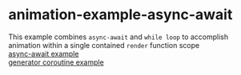 # animation-example-async-await
This example combines `async-await` and `while loop` to accomplish animation within a single contained `render` function scope<br>
<a href="#">async-await example</a><br>
<a href="../coroutine/README.md">generator coroutine example</a><br>